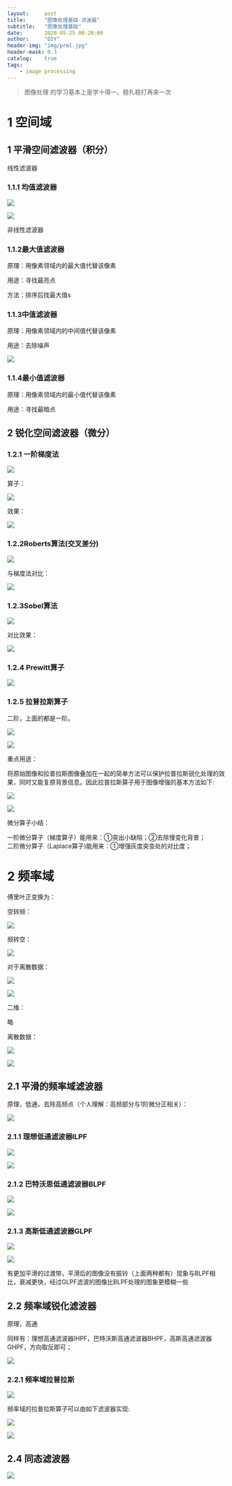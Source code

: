 ```yaml
---
layout:     post
title:      "图像处理基础-滤波器"
subtitle:   "图像处理基础"
date:       2020-05-25 00:20:00
author:     "QIY"
header-img: "img/prml.jpg"
header-mask: 0.3 
catalog:    true
tags:
    - image processing 
---
```



> 图像处理 的学习基本上是学十得一。稳扎稳打再来一次




# 1 空间域

## 1 平滑空间滤波器（积分）

线性滤波器

### 1.1.1 均值滤波器

![](/img/in-post/200525_lvboqi/ef3cf9f63a9766e0d854eeaa975b4614.png)

![](/img/in-post/200525_lvboqi/eaedd3135d41d6c916c9006df63f1406.png)

非线性滤波器

### 1.1.2最大值滤波器

原理：用像素领域内的最大值代替该像素

用途：寻找最亮点

方法：排序后找最大值s  
### 1.1.3中值滤波器

原理：用像素领域内的中间值代替该像素

用途：去除噪声

![](/img/in-post/200525_lvboqi/64a927298d58a7593fcfd6af0b753fb5.png)

  
### 1.1.4最小值滤波器

原理：用像素领域内的最小值代替该像素

用途：寻找最暗点

## 2 锐化空间滤波器（微分）

### 1.2.1 一阶梯度法

![](/img/in-post/200525_lvboqi/1d1d1ee58e0234896f3578f98a54a4f8.png)

算子：

![](/img/in-post/200525_lvboqi/2007c8badd231a24fb03da5008920327.png)

效果：

![](/img/in-post/200525_lvboqi/045144bc1086c94c1e5b3444215bd017.png)

### 1.2.2Roberts算法(交叉差分)

![](/img/in-post/200525_lvboqi/9f6dc415b7db14872f4a7e83aa9b34eb.png)

与梯度法对比：

![](/img/in-post/200525_lvboqi/5ebc2f6172ae9da11013133a846f4db3.png)

### 1.2.3Sobel算法

![](/img/in-post/200525_lvboqi/6da3acbb1e5a3193f5703dbed12b034d.png)

对比效果：

![](/img/in-post/200525_lvboqi/1927aa5e29391b6ae4d52ada15007e7e.png)

### 1.2.4 Prewitt算子

![](/img/in-post/200525_lvboqi/2a8076431909830b0e4348e5c6a7e977.png)

### 1.2.5 拉普拉斯算子

二阶，上面的都是一阶。

![](/img/in-post/200525_lvboqi/ebfcde4805a9d4da2982ed08e4dde3a1.png)

![](/img/in-post/200525_lvboqi/204c77d970ea971a9be3472cbebbb937.png)

重点用途：

将原始图像和拉普拉斯图像叠加在一起的简单方法可以保护拉普拉斯锐化处理的效果，同时又能复原背景信息。因此拉普拉斯算子用于图像增强的基本方法如下:

![](/img/in-post/200525_lvboqi/c6f287f9f9bf95f5cc9c36230d9a6a1b.png)

![](/img/in-post/200525_lvboqi/85230dfc875ecc84bf6901e01d71676b.png)

微分算子小结：

一阶微分算子（梯度算子）能用来：①突出小缺陷；②去除慢变化背景；  
二阶微分算子（Laplace算子)能用来：①增强灰度突变处的对比度；

# 2 频率域

傅里叶正变换为：

空转频：

![](/img/in-post/200525_lvboqi/c34caeeef3661849be03de51531ed497.png)

频转空：

![](/img/in-post/200525_lvboqi/0e892a6e1c14ab7fc794c68c5471794e.png)

对于离散数据：

![](/img/in-post/200525_lvboqi/26a1c0d3100256a917046e97f348c5db.png)

![](/img/in-post/200525_lvboqi/11af4146a2f437e06dc68461057f0b4b.png)

二维：

略

离散数据：

![](/img/in-post/200525_lvboqi/50fb130aa56a315c61d359c2e747f73c.png)

![](/img/in-post/200525_lvboqi/74a8ce4d341f40925c1631f6eee7276f.png)

## 2.1 平滑的频率域滤波器

原理，低通，去除高频点（个人理解：高频部分与1阶微分正相关）：

![](/img/in-post/200525_lvboqi/709470801a4b109f992ccec9c6d857b2.png)

### 2.1.1  理想低通滤波器ILPF

![](/img/in-post/200525_lvboqi/ff3819be935e6111e57691199ccc1f7b.png)

![](/img/in-post/200525_lvboqi/193b3ff090e52528b3a39be2bac4dc3d.png)

### 2.1.2  巴特沃思低通滤波器BLPF

![](/img/in-post/200525_lvboqi/ecc08eb83419e93a09d257d831a08714.png)

![](/img/in-post/200525_lvboqi/97a5e4ff5c61e8fe7a770d81d3f3e0da.png)

### 2.1.3 高斯低通滤波器GLPF

![](/img/in-post/200525_lvboqi/24b5405fa1f3c4ccd3bf78e2c5ba9b3e.png)

![](/img/in-post/200525_lvboqi/477499ac04b0bb58dda5920048f26e01.png)

有更加平滑的过渡带，平滑后的图像没有振铃（上面两种都有）现象与BLPF相比，衰减更快，经过GLPF滤波的图像比BLPF处理的图象更模糊一些

## 2.2 频率域锐化滤波器

原理，高通

同样有：理想高通滤波器IHPF，巴特沃斯高通滤波器BHPF，高斯高通滤波器GHPF，方向取反即可；

![](/img/in-post/200525_lvboqi/a9025dd4ef5137c56adf750fbe89a98d.png)

### 2.2.1  频率域拉普拉斯

![](/img/in-post/200525_lvboqi/65a78c3b1e94193830a911f453cea4e2.png)

频率域的拉普拉斯算子可以由如下滤波器实现:

![](/img/in-post/200525_lvboqi/44f80bbe845759c8616946296de7b25e.png)

![](/img/in-post/200525_lvboqi/4da4c125e67ba524b2a50a6989473477.png)

## 2.4 同态滤波器

![](/img/in-post/200525_lvboqi/4bab4b2a0522e639399afb38cd51e8d0.png)
